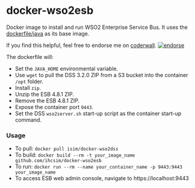 docker-wso2esb
===================

Docker image to install and run WSO2 Enterprise Service Bus. It uses the [dockerfile/java](https://index.docker.io/u/dockerfile/java/) as its base image.

If you find this helpful, feel free to endorse me on [coderwall](https://coderwal.com/ivanhcsim). [![endorse](https://api.coderwall.com/ivanhcsim/endorsecount.png)](https://coderwall.com/ivanhcsim)

The dockerfile will:
* Set the `JAVA_HOME` environmental variable.
* Use `wget` to pull the DSS 3.2.0 ZIP from a S3 bucket into the container `/opt` folder.
* Install `zip`.
* Unzip the ESB 4.8.1 ZIP.
* Remove the ESB 4.8.1 ZIP.
* Expose the container port `9443`.
* Set the DSS `wso2server.sh` start-up script as the container start-up command.

### Usage
* To pull: `docker pull isim/docker-wso2dss`
* To build: `docker build --rm -t your_image_name github.com/ihcsim/docker-wso2esb`
* To run: `docker run --rm --name your_container_name -p 9443:9443 your_image_name`
* To access ESB web admin console, navigate to https://localhost:9443

